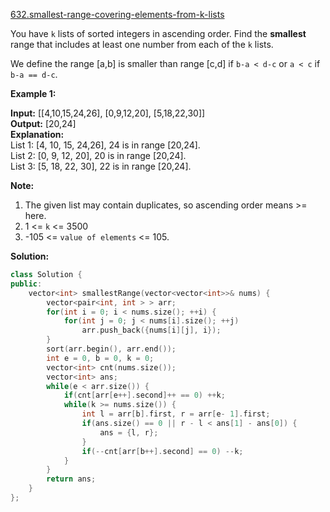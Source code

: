 [632.smallest-range-covering-elements-from-k-lists](https://leetcode.com/problems/smallest-range-covering-elements-from-k-lists/)  

You have `k` lists of sorted integers in ascending order. Find the **smallest** range that includes at least one number from each of the `k` lists.

We define the range \[a,b\] is smaller than range \[c,d\] if `b-a < d-c` or `a < c` if `b-a == d-c`.

**Example 1:**

  
**Input:** \[\[4,10,15,24,26\], \[0,9,12,20\], \[5,18,22,30\]\]  
**Output:** \[20,24\]  
**Explanation:**   
List 1: \[4, 10, 15, 24,26\], 24 is in range \[20,24\].  
List 2: \[0, 9, 12, 20\], 20 is in range \[20,24\].  
List 3: \[5, 18, 22, 30\], 22 is in range \[20,24\].  

**Note:**

1.  The given list may contain duplicates, so ascending order means >= here.
2.  1 <= `k` <= 3500
3.  \-105 <= `value of elements` <= 105.  



**Solution:**  

```cpp
class Solution {
public:
    vector<int> smallestRange(vector<vector<int>>& nums) {
        vector<pair<int, int > > arr;
        for(int i = 0; i < nums.size(); ++i) {
            for(int j = 0; j < nums[i].size(); ++j)
                arr.push_back({nums[i][j], i});
        }
        sort(arr.begin(), arr.end());
        int e = 0, b = 0, k = 0;
        vector<int> cnt(nums.size());
        vector<int> ans;
        while(e < arr.size()) {
            if(cnt[arr[e++].second]++ == 0) ++k;
            while(k >= nums.size()) {
                int l = arr[b].first, r = arr[e- 1].first;
                if(ans.size() == 0 || r - l < ans[1] - ans[0]) {
                    ans = {l, r};
                }
                if(--cnt[arr[b++].second] == 0) --k;
            }
        }
        return ans;
    }
};
```
      